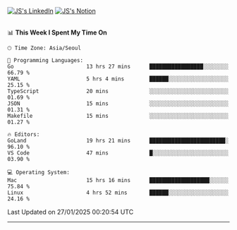 
[![JS's LinkedIn](https://img.shields.io/badge/LinkedIn-blue?style=for-the-badge&logo=linkedin)](https://www.linkedin.com/in/jaeseung-lee-5a2a32139/) 
[![JS's Notion](https://img.shields.io/badge/Notion-black?style=for-the-badge&logo=notion)](https://bit.ly/ljswiki1) <br><br>
<!-- ![JS's GitHub stats](https://github-readme-stats-lemon-five.vercel.app/api?username=tkxkd0159&hide=contribs,prs,stars,issues&show_icons=true&theme=react&include_all_commits=true)   -->
<!-- ![Top Langs](https://github-readme-stats-lemon-five.vercel.app/api/top-langs/?username=tkxkd0159&layout=compact&hide=jupyter%20notebook,scss,html,css&langs_count=10)  -->


<!--START_SECTION:waka-->
📊 **This Week I Spent My Time On** 

```text
🕑︎ Time Zone: Asia/Seoul

💬 Programming Languages: 
Go                       13 hrs 27 mins      █████████████████░░░░░░░░   66.79 % 
YAML                     5 hrs 4 mins        ██████░░░░░░░░░░░░░░░░░░░   25.15 % 
TypeScript               20 mins             ░░░░░░░░░░░░░░░░░░░░░░░░░   01.69 % 
JSON                     15 mins             ░░░░░░░░░░░░░░░░░░░░░░░░░   01.31 % 
Makefile                 15 mins             ░░░░░░░░░░░░░░░░░░░░░░░░░   01.27 % 

🔥 Editors: 
GoLand                   19 hrs 21 mins      ████████████████████████░   96.10 % 
VS Code                  47 mins             █░░░░░░░░░░░░░░░░░░░░░░░░   03.90 % 

💻 Operating System: 
Mac                      15 hrs 16 mins      ███████████████████░░░░░░   75.84 % 
Linux                    4 hrs 52 mins       ██████░░░░░░░░░░░░░░░░░░░   24.16 % 
```


 Last Updated on 27/01/2025 00:20:54 UTC
<!--END_SECTION:waka-->

---
<!---
<a href="https://github.com/tkxkd0159/books">
  <img align="center" src="https://github-readme-stats-lemon-five.vercel.app/api/pin/?username=tkxkd0159&repo=books&theme=react" />
</a>
-->

<!---
- 🔭 I’m currently working on ...
- 🌱 I’m currently learning blockchain and distributed network
- 👯 I’m looking to collaborate on ...
- 🤔 I’m looking for help with ...
- 💬 Ask me about ...
- 📫 How to reach me: ...
- 😄 Pronouns: ...
- ⚡ Fun fact: ...
-->
